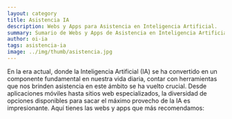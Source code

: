 ```yaml
---
layout: category
title: Asistencia IA
description: Webs y Apps para Asistencia en Inteligencia Artificial.
summary: Sumario de Webs y Apps de Asistencia en Inteligencia Artificial.
author: oi-ia
tags: asistencia-ia
image: ../img/thumb/asistencia.jpg
---
```


En la era actual, donde la Inteligencia Artificial (IA) se ha convertido en un componente fundamental en nuestra vida diaria, contar con herramientas que nos brinden asistencia en este ámbito se ha vuelto crucial. Desde aplicaciones móviles hasta sitios web especializados, la diversidad de opciones disponibles para sacar el máximo provecho de la IA es impresionante. Aquí tienes las webs y apps que más recomendamos:
